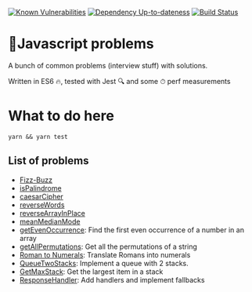 [![Known Vulnerabilities][snyk-image]][snyk-url]
[![Dependency Up-to-dateness][david-image]][david-url]
[![Build Status](https://travis-ci.org/albinotonnina/javascript-problems.svg?branch=master)](https://travis-ci.org/albinotonnina/javascript-problems)

# 🤯Javascript problems
A bunch of common problems (interview stuff) with solutions. 

Written in ES6 🔥, tested with Jest 🔍 and some ⏱ perf measurements


# What to do here
`yarn && yarn test`

## List of problems 
* [Fizz-Buzz](src/FizzBuzz)
* [isPalindrome](src/isPalindrome)
* [caesarCipher](src/caesarCipher)
* [reverseWords](src/reverseWords)
* [reverseArrayInPlace](src/reverseArrayInPlace)
* [meanMedianMode](src/meanMedianMode)
* [getEvenOccurrence](src/getEvenOccurrence): Find the first even occurrence of a number in an array
* [getAllPermutations](src/getPermutations): Get all the permutations of a string
* [Roman to Numerals](src/romanToNumerals): Translate Romans into numerals
* [QueueTwoStacks](src/queueStacks): Implement a queue with 2 stacks.
* [GetMaxStack](src/getMaxStack): Get the largest item in a stack
* [ResponseHandler](src/responseHandler): Add handlers and implement fallbacks


[snyk-image]: https://snyk.io/test/github/albinotonnina/javascript-problems/badge.svg
[snyk-url]: https://snyk.io/test/github/albinotonnina/javascript-problems
[david-image]: https://david-dm.org/albinotonnina/javascript-problems.svg
[david-url]: https://david-dm.org/albinotonnina/javascript-problems